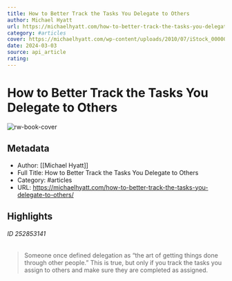 ```yaml
---
title: How to Better Track the Tasks You Delegate to Others
author: Michael Hyatt
url: https://michaelhyatt.com/how-to-better-track-the-tasks-you-delegate-to-others/
category: #articles
cover: https://michaelhyatt.com/wp-content/uploads/2010/07/iStock_000000435078Small.jpg
date: 2024-03-03
source: api_article
rating:
---
```

# How to Better Track the Tasks You Delegate to Others

![rw-book-cover](https://michaelhyatt.com/wp-content/uploads/2010/07/iStock_000000435078Small.jpg)

## Metadata
- Author: [[Michael Hyatt]]
- Full Title: How to Better Track the Tasks You Delegate to Others
- Category: #articles
- URL: https://michaelhyatt.com/how-to-better-track-the-tasks-you-delegate-to-others/

## Highlights
###### ID 252853141
> Someone once defined delegation as “the art of getting things done through other people.” This is true, but only if you track the tasks you assign to others and make sure they are completed as assigned.
    
